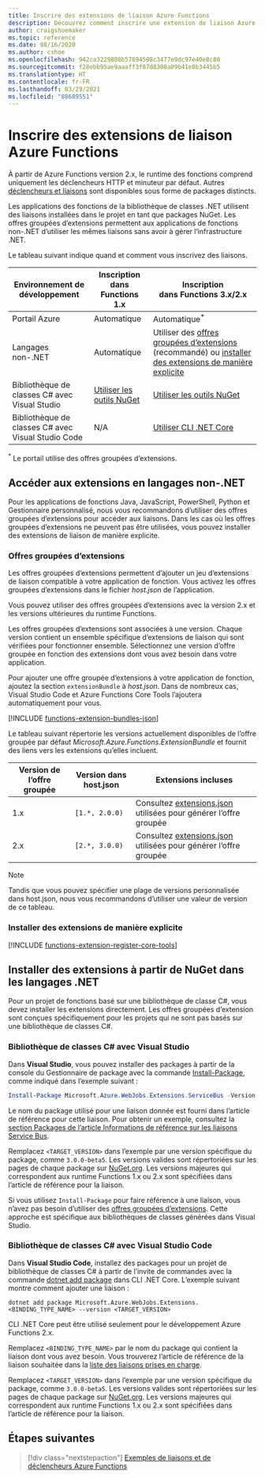 ```yaml
---
title: Inscrire des extensions de liaison Azure Functions
description: Découvrez comment inscrire une extension de liaison Azure Functions en fonction de votre environnement.
author: craigshoemaker
ms.topic: reference
ms.date: 08/16/2020
ms.author: cshoe
ms.openlocfilehash: 942ca3229808b57894598c3477e9dc97e40e8c80
ms.sourcegitcommit: f28ebb95ae9aaaff3f87d8388a09b41e0b3445b5
ms.translationtype: HT
ms.contentlocale: fr-FR
ms.lasthandoff: 03/29/2021
ms.locfileid: "88689551"
---
```

# <a name="register-azure-functions-binding-extensions"></a>Inscrire des extensions de liaison Azure Functions

À partir de Azure Functions version 2.x, le runtime des fonctions comprend uniquement les déclencheurs HTTP et minuteur par défaut. Autres [déclencheurs et liaisons](./functions-triggers-bindings.md) sont disponibles sous forme de packages distincts.

Les applications des fonctions de la bibliothèque de classes .NET utilisent des liaisons installées dans le projet en tant que packages NuGet. Les offres groupées d’extensions permettent aux applications de fonctions non-.NET d’utiliser les mêmes liaisons sans avoir à gérer l’infrastructure .NET.

Le tableau suivant indique quand et comment vous inscrivez des liaisons.

| Environnement de développement |Inscription<br/> dans Functions 1.x  |Inscription<br/> dans Functions 3.x/2.x  |
|-------------------------|------------------------------------|------------------------------------|
|Portail Azure|Automatique|Automatique<sup>*</sup>|
|Langages non-.NET|Automatique|Utiliser des [offres groupées d’extensions](#extension-bundles) (recommandé) ou [installer des extensions de manière explicite](#explicitly-install-extensions)|
|Bibliothèque de classes C# avec Visual Studio|[Utiliser les outils NuGet](#vs)|[Utiliser les outils NuGet](#vs)|
|Bibliothèque de classes C# avec Visual Studio Code|N/A|[Utiliser CLI .NET Core](#vs-code)|

<sup>*</sup> Le portail utilise des offres groupées d’extensions.

## <a name="access-extensions-in-non-net-languages"></a>Accéder aux extensions en langages non-.NET

Pour les applications de fonctions Java, JavaScript, PowerShell, Python et Gestionnaire personnalisé, nous vous recommandons d’utiliser des offres groupées d’extensions pour accéder aux liaisons. Dans les cas où les offres groupées d’extensions ne peuvent pas être utilisées, vous pouvez installer des extensions de liaison de manière explicite.

### <a name="extension-bundles"></a><a name="extension-bundles"></a>Offres groupées d’extensions

Les offres groupées d’extensions permettent d’ajouter un jeu d’extensions de liaison compatible à votre application de fonction. Vous activez les offres groupées d’extensions dans le fichier *host.json* de l’application.

Vous pouvez utiliser des offres groupées d’extensions avec la version 2.x et les versions ultérieures du runtime Functions.

Les offres groupées d’extensions sont associées à une version. Chaque version contient un ensemble spécifique d’extensions de liaison qui sont vérifiées pour fonctionner ensemble. Sélectionnez une version d’offre groupée en fonction des extensions dont vous avez besoin dans votre application.

Pour ajouter une offre groupée d’extensions à votre application de fonction, ajoutez la section `extensionBundle` à *host.json*. Dans de nombreux cas, Visual Studio Code et Azure Functions Core Tools l’ajoutera automatiquement pour vous.

[!INCLUDE [functions-extension-bundles-json](../../includes/functions-extension-bundles-json.md)]

Le tableau suivant répertorie les versions actuellement disponibles de l’offre groupée par défaut *Microsoft.Azure.Functions.ExtensionBundle* et fournit des liens vers les extensions qu’elles incluent.

| Version de l’offre groupée | Version dans host.json | Extensions incluses |
| --- | --- | --- |
| 1.x | `[1.*, 2.0.0)` | Consultez [extensions.json](https://github.com/Azure/azure-functions-extension-bundles/blob/v1.x/src/Microsoft.Azure.Functions.ExtensionBundle/extensions.json) utilisées pour générer l’offre groupée |
| 2.x | `[2.*, 3.0.0)` | Consultez [extensions.json](https://github.com/Azure/azure-functions-extension-bundles/blob/v2.x/src/Microsoft.Azure.Functions.ExtensionBundle/extensions.json) utilisées pour générer l’offre groupée |

> [!NOTE]
> Tandis que vous pouvez spécifier une plage de versions personnalisée dans host.json, nous vous recommandons d’utiliser une valeur de version de ce tableau.

### <a name="explicitly-install-extensions"></a><a name="explicitly-install-extensions"></a>Installer des extensions de manière explicite

[!INCLUDE [functions-extension-register-core-tools](../../includes/functions-extension-register-core-tools.md)]

## <a name="install-extensions-from-nuget-in-net-languages"></a><a name="local-csharp"></a>Installer des extensions à partir de NuGet dans les langages .NET

Pour un projet de fonctions basé sur une bibliothèque de classe C#, vous devez installer les extensions directement. Les offres groupées d’extension sont conçues spécifiquement pour les projets qui ne sont pas basés sur une bibliothèque de classes C#.

### <a name="c-class-library-with-visual-studio"></a><a name="vs"></a> Bibliothèque de classes C\# avec Visual Studio

Dans **Visual Studio**, vous pouvez installer des packages à partir de la console du Gestionnaire de package avec la commande [Install-Package](/nuget/tools/ps-ref-install-package), comme indiqué dans l’exemple suivant :

```powershell
Install-Package Microsoft.Azure.WebJobs.Extensions.ServiceBus -Version <TARGET_VERSION>
```

Le nom du package utilisé pour une liaison donnée est fourni dans l’article de référence pour cette liaison. Pour obtenir un exemple, consultez la [section Packages de l’article Informations de référence sur les liaisons Service Bus](functions-bindings-service-bus.md#functions-1x).

Remplacez `<TARGET_VERSION>` dans l’exemple par une version spécifique du package, comme `3.0.0-beta5`. Les versions valides sont répertoriées sur les pages de chaque package sur [NuGet.org](https://nuget.org). Les versions majeures qui correspondent aux runtime Functions 1.x ou 2.x sont spécifiées dans l’article de référence pour la liaison.

Si vous utilisez `Install-Package` pour faire référence à une liaison, vous n’avez pas besoin d’utiliser des [offres groupées d’extensions](#extension-bundles). Cette approche est spécifique aux bibliothèques de classes générées dans Visual Studio.

### <a name="c-class-library-with-visual-studio-code"></a><a name="vs-code"></a> Bibliothèque de classes C# avec Visual Studio Code

Dans **Visual Studio Code**, installez des packages pour un projet de bibliothèque de classes C# à partir de l’invite de commandes avec la commande [dotnet add package](/dotnet/core/tools/dotnet-add-package) dans CLI .NET Core. L’exemple suivant montre comment ajouter une liaison :

```terminal
dotnet add package Microsoft.Azure.WebJobs.Extensions.<BINDING_TYPE_NAME> --version <TARGET_VERSION>
```

CLI .NET Core peut être utilisé seulement pour le développement Azure Functions 2.x.

Remplacez `<BINDING_TYPE_NAME>` par le nom du package qui contient la liaison dont vous avez besoin. Vous trouverez l’article de référence de la liaison souhaitée dans la [liste des liaisons prises en charge](./functions-triggers-bindings.md#supported-bindings).

Remplacez `<TARGET_VERSION>` dans l’exemple par une version spécifique du package, comme `3.0.0-beta5`. Les versions valides sont répertoriées sur les pages de chaque package sur [NuGet.org](https://nuget.org). Les versions majeures qui correspondent aux runtime Functions 1.x ou 2.x sont spécifiées dans l’article de référence pour la liaison.

## <a name="next-steps"></a>Étapes suivantes
> [!div class="nextstepaction"]
> [Exemples de liaisons et de déclencheurs Azure Functions](./functions-bindings-example.md)
